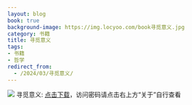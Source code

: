 ```yaml
---
layout: blog
book: true
background-image: https://img.locyoo.com/book寻觅意义.jpg
category: 书籍
title: 寻觅意义
tags:
- 书籍
- 哲学
redirect_from:
  - /2024/03/寻觅意义/
---
```

![](https://img.locyoo.com/book寻觅意义.jpg)
寻觅意义: <a name = "ref1" href="https://url18.ctfile.com/f/50983618-1418308229-4b17de?p=3619">点击下载</a>，访问密码请点击右上方“关于”自行查看